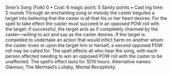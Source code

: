 Siren’s Song (Folk) 0
• Cost:  6 magic point; 5 Sanity points
•
 Cast
ing time: 2 rounds
Through an enchanting song or melody the caster beguiles a 
target into believing that the caster is all that his or her heart 
desires. For the spell to take effect the caster must succeed 
in an opposed POW roll with the target: if successful, the 
target acts as if completely charmed by the caster—willing 
to act and say as the caster desires. If the target is compelled 
to undertake an action that would inflict harm on another 
whom the caster loves or upon the target him or herself, a 
second opposed POW roll may be called for.
The spell affects all who hear the song, with each person 
affected needing to win an opposed POW roll with the 
caster to be unaffected. The spell’s effect lasts for 1D10 hours.
Alternative names: Glamour, The Mermaid’s Lullaby, Mental 
Receptivity.
 
